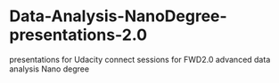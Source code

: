 # Data-Analysis-NanoDegree-presentations-2.0
presentations for Udacity connect sessions for FWD2.0 advanced data analysis Nano degree
